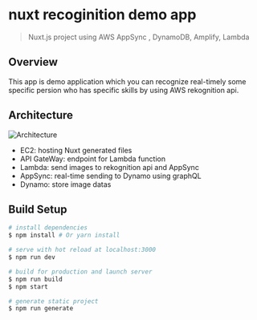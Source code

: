 # nuxt recoginition demo app

> Nuxt.js project using AWS AppSync , DynamoDB, Amplify, Lambda
## Overview
This app is demo application which you can recognize real-timely some specific persion who has specific skills by using AWS rekognition api.
## Architecture

![Architecture](https://user-images.githubusercontent.com/11176574/100306500-e7085a80-2fe6-11eb-815a-f14304820153.png)

- EC2: hosting Nuxt generated files
- API GateWay: endpoint for Lambda function
- Lambda: send images to rekognition api and AppSync
- AppSync: real-time sending to Dynamo using graphQL
- Dynamo: store image datas

## Build Setup

``` bash
# install dependencies
$ npm install # Or yarn install

# serve with hot reload at localhost:3000
$ npm run dev

# build for production and launch server
$ npm run build
$ npm start

# generate static project
$ npm run generate
```



